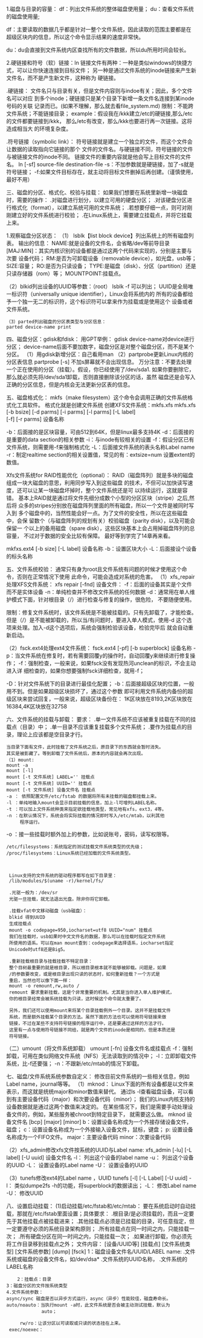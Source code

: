 1.磁盘与目录的容量：
   df：列出文件系统的整体磁盘使用量；
   du：查看文件系统的磁盘使用量;

   df：主要读取的数据几乎都是针对一整个文件系统，因此读取的范围主要都是在
       超级区块内的信息，所以这个命令显示结果的速度非常快。

   du：du会直接到文件系统内区查找所有的文件数据，所以du所用时间会较长。

2.硬链接和符号（软）链接：ln
   链接文件有两种：一种是类似windows的快捷方式，可以让你快速连接到目标文件；
   另一种是通过文件系统的inode链接来产生新文件名，而不是产生新文件，这种称为
   硬链接。
   
   .硬链接：
     文件名只与目录有关，但是文件内容则与indoe有关；因此，多个文件名可以对应
     到多个inode；硬链接只是某个目录下新增一条文件名连接到某inode号码的关联
     记录而已。(如果不理解，那么就去看file_system.md)
     限制：不能跨文件系统；不能链接目录；
	 example：假设我在/kkk建立/etc的硬链接,那么/etc的文件都要链接到/kkk，
	          那么/etc有改变，那么/kkk也要进行再一次链接。这将造成相当大
		  的环境复杂度。


   .符号链接（symbolic link）：
     符号链接就是建立一个独立的文件，而这个文件会让数据的读取指向它链接的那个
     文件的文件名。与硬链接不同，符号链接的文件与被链接文件的inode不同。
     链接文件的重要内容就是他会写上目标文件的文件名。
   ln [-sf] source-file destination-file
   -s：不加参数就是硬链接，加了-s就是符号链接；
   -f:如果文件目标存在，就主动将目标文件删掉后再创建。（谨慎使用，最好不用）


三、磁盘的分区、格式化、校验与挂载：
   如果我们想要在系统里新增一块磁盘时，需要的操作：
   .对磁盘进行划分，以建立可用的硬盘分区；
   .对该硬盘分区进行格式化（format），以建立系统可用的文件系统；
   .若想要仔细一点，则可对刚刚建立好的文件系统进行校验；
   .在Linux系统上，需要建立挂载点，并将它挂载上来。


   1.观察磁盘分区状态：
  （1） lsblk【list block device】列出系统上的所有磁盘列表。
   输出的信息：
   NAME:就是设备的文件名，会省略/dev等前导目录
   [MAJ:MIN]：其实内核识别的设备都是通过这两个代码来实现的，分别是主要与次要
               设备代码；
   RM:是否为可卸载设备（removable device），如光盘，usb等；
   SIZE:容量；
   RO:是否为只读设备；
   TYPE:是磁盘（disk）、分区（partition）还是只读存储器（rom）等；
   MOUNTPOINT:挂载点。

   （2）blkid列出设备的UUID等参数：（root）
   lsblk -f 可以列出；
   UUID是全局唯一标识符（universally unique identifier），Linux会将系统内的
   所有的设备都给予一个独一无二的标识符，这个标识符可以拿来作为挂载或是使用这个
   设备或者文件系统。

    （3）parted列出磁盘的分区表类型与分区信息：
    parted device-name print

四、磁盘分区：gdisk和fdisk：
   用GPT举例：
   gdisk device-name对device进行分区；
   device-name后面不要加数字，磁盘分区是对整个磁盘分区，而不是某个分区。
   （1）用gdisk新增分区：自己看用man
   （2）partprobe更新Linux内核的分区表信息
   partprobe [-s] 不加s屏幕就不会出现信息。
   万分注意：不要去处理一个正在使用的分区（挂载）。假设，你已经使用了/dev/sda1.
   如果你要删除它，那么就必须先将/dev/sda1卸载，否则直接删除该分区的话，虽然
   磁盘还是会写入正确的分区信息，但是内核会无法更新分区表的信息。
   
五、磁盘格式化：
   mkfs（make filesystem）这个命令会调用正确的文件系统格式化工具软件。
   格式化就是创建文件系统
   创建XFS文件系统：mkfs.xfs
   mkfs.xfs　[-b bsize] [-d parms] [-i parms] [-l parms] [-L label] \
   [-f] [-r parms] 设备名称

   -b：后面接的是区块容量，可由512到64K，但是linux最多支持4K
   -d：后面接的是重要的data section的相关参数
   -i：与inode有较相关的设置
   -f：假设分区已有文件系统，则需要用-f来强制格式化
   -L：后面接文件系统的表头名称Label name
   -r：制定realtime section的相关设置值，常见的有：extsize=num
       设置extent的数值。

   Xfs文件系统for RAID性能优化（optional）：
   RAID（磁盘阵列）就是多块的磁盘组成一块大磁盘的意思，利用同步写入到这些磁盘
   的技术，不但可以加快读写速度，还可以让某一块磁盘坏掉时，整个文件系统还是可
   以持续运行，这就是容错。
   基本上RAID就是通过将文件先细分成数个小型的分区区块（stripe）之后,然后将
   众多的stripes分别放在磁盘阵列里面的所有磁盘，所以一个文件是被同时写入到
   多个磁盘中的，当然性能会好一点。为了文件的安全性，所以在这些磁盘中，会保
   留数个（与磁盘阵列的规划有关）校验磁盘（parity disk），以及可能会保留一
   个以上的备用磁盘（spare disk），这些区块基本上会占用掉磁盘阵列的总容量，
   不过对于数据的安全比较有保障。
   最好等到学完了14章再来看。


   
   mkfxs.ext4 [-b size] [-L label] 设备名称
   -b：设置区块大小
   -L：后面接设个设备的标头名称


五、文件系统校验：
  通常只有身为root且文件系统有问题的时候才使用这个命令，否则在正常情况下使用
  此命令，可能会造成对系统的危害。
   （1）xfs_repair处理XFS文件系统：
   xfs repair [-fnd] 设备文件：
   -f：后面的设备其实是个文件而不是实体设备
   -n：单纯检查并不修改文件系统的任何数据
   -d：通常用在单人维护模式下面，针对根目录（/）进行检查与修复的操作，很危险，
       不要随便使用。

   限制：修复文件系统时，该文件系统是不能被挂载的。只有先卸载了，才能检查。
         但是（/）是不能被卸载的，所以当/有问题时，要进入单人模式，使用-d
	 这个选项来处理。加入-d这个选项后，系统会强制检验该设备，检验完毕后
	 就会自动重新启动。

   （2）fsck.ext4处理ext4文件系统：
   fsck.ext4 [-pf] [-b superblock] 设备名称
   -p：当文件系统在修复时，若有需要回覆y的操作时，自动回覆y来继续进行修复操作；
   -f：强制检查，一般来说，如果fsck没有发现热河unclean的标识，不会主动进入详
       细检查的，如果你想要强制fsck详细检查，就用-f；
       
   -D：针对文件系统下的目录进行最佳化配置；
   -b：后面接超级区块的位置，一般用不到。但是如果超级区块损坏了，通过这个参数
       即可利用文件系统内备份的超级区块来尝试回复，一般来说，超级区块备份在：
       1K区块放在8193,2K区块放在16384,4K区块放在32758


六、文件系统的挂载与卸载：
要求：
    .单一文件系统不应该被重复挂载在不同的挂载点（目录）中；
    .单一目录不应该重复挂载多个文件系统；
    .要作为挂载点的目录，理论上应该都是空目录才行。

    当目录下面有文件，此时挂载了文件系统之后，原目录下的东西就会暂时消失。
    其实是被影藏了。等到卸载了文件系统后，原本的内容就会再次出现。
    （1）mount:
    mount -a
    mount [-l]
    mount [-t 文件系统] LABEL='' 挂载点
    mount [-t 文件系统] UUID='' 挂载点
    mount [-t 文件系统] 设备文件名 挂载点
    -a ： 依照配置文件/etc/fstab 的数据将所有未挂载的磁盘都挂载上来。
    -l ：单纯地输入mount会显示目前挂载的信息，加上-l可增列LABEL名称。
    -t ：可以加上文件系统种类来指定欲挂载地类型，常见地有xfs，ext3，4等。
    -n ：在默认情况下，系统会将实际挂载的情况即时写入/etc/mtab，以利其他
         程序运行。

   -o ：接一些挂载时额外加上的参数，比如说账号，密码，读写权限等。


    /etc/filesystems：系统指定的测试挂载文件系统类型的优先级；
    /proc/filesystems：Linux系统已经加载的文件系统类型。



     Linux支持的文件系统的驱动程序都写在如下目录里：
     /lib/modules/$(uname -r)/kernel/fs/

     .光驱一般为：/dev/sr
     光驱一旦挂载，就无法退出光盘。除非你将它卸载。

     .挂载vfat中文移动磁盘（usb磁盘）：
     blkid 得到UUID
     生成挂载点
     mount -o codepage=950,iocharset=utf8 UUID="num" 挂载点
     我们在挂载时，usb如果时中文文件名的数据，那么可以在挂载时指定文件系统
     所使用的语系。可以在man mount查到：codepage来选择语系，iocharset指定
     Unicode时utf8还是Big5。

     .重新挂载根目录与挂载挂载不特定目录：
     整个目树最重要的就是根目录，所以根目录根本就不能够被卸载。问题是，如果
     /的参数要改变，或是根目录出现只读的状态时，如何重新挂载？一个方式是
     重启，当然也可以像下面一样：
     mount -o remount,rw,auto /
     remount 要求重新挂载，这是个非常重要的机制。尤其是当你进入单人维护模式，
     你的根目录经常会被系统挂载为只读，这时候这个命令就太重要了。
     
     另外，我们还可以使用mount来将某个目录挂载例外一个目录。这并不是挂载文件
     系统，而是额外挂载某个目录的方法。虽然下面的方法也可以使用符号链接来做
     链接，不过在某些不支持符号链接的程序运行中，还是要通过这样的方法才行。
     这里有一点与使用符号链接不同给，就是两个文件的inode是相同的，但是本质还是
     符号链接。



   （二）umount（将文件系统卸载）
   umount [-fn] 设备文件名或挂载点
   -f：强制卸载，可用在类似网络文件系统（NFS）无法读取到的情况中；
   -l：立即卸载文件系统，比-f还要强；
   -n：不跟新/etc/mtab的情况下卸载。


七、磁盘/文件系统系统参数自定义：
   修改目前文件系统的一些相关信息，例如Label name，journal等等。
   （1）mknod：
   Linux下面的所有设备都是以文件来表示，而这就是统统major和minor数值来替代。
   通过ls -l查看磁盘设备，可以看到有主要设备代码（major）和次要设备代码（minor）；
   我们的Linux内核支持的设备数据就是通过这两个数值来决定的。
   在某些情况下，我们是需要手动处理设备文件的，例如，某些服务被chroot到特定目录下，
   就需要这么做。
   mknod 设备文件名 [bcp] [major] [minor]
   b：设置设备名称成为一个外接存储设备文件，磁盘；
   c：设置设备名称成为一个外接输入设备文件，鼠标，键盘；
   p: 设置设备名称成为一个FIFO文件。
   major：主要设备代码
   minor：次要设备代码



   （2）xfs_admin修改xfs文件按系统的UUID与Label name:
   xfs_admin [-lu] [-L label] [-U uuid] 设备文件名
   -l： 列出这个设备的label name
   -u： 列出这个设备的UUID
   -L： 设置设备的Label name
   -U： 设置设备的UUID

   （3）tunefs修改ext4的Label name ，UUID
   tunefs [-l] [-L Label] [-U uuid]
   -l： 类似dumpe2fs -h的功能，将superblock的数据读出；
   -L： 修改Label name
   -U： 修改UUID


八、设置启动挂载：
   (1)启动挂载/etc/fstab和/etc/mtab：
   要在系统启动时自动挂载，那就在/etc/fstab里面设置；具体要求：
   .根目录/是必须挂载的，而且一定要先于其他挂载点被挂载进来；
   .其他挂载点必须是已挂载的目录，可任意指定，但一定要遵守必须的系统目录架构原则；
   .所有挂载点在同一时间之内，只能挂载一次；
   .所有硬盘分区在同一时间之内，只能挂载一次；
   .如果进行卸载，你必须先将工作目录移到挂载点之外；
   文件内容：
   [设备/UUID等] [挂载点] [文件系统类型] [文件系统参数]  [dump] [fsck]
        1：磁盘设备文件名/UUID/LABEL name:
 	  .文件系统或磁盘的设备文件名，如/dev/dsa*
	  .文件系统的UUID名称，
	  .文件系统的LABEL名称

        2：挂载点：目录
	3：磁盘分区的文件按系统类型
	4.文件系统参数：
	async/sync 磁盘是否以异步方式运行，async（异步）性能较佳，磁盘寿命长。
	auto/noauto：当执行mount -a时，此文件系统是否会被主动测试挂载，默认为
	             auto；

         rw/ro：让该分区以可读取或只读的状态挂在上来。
	 exec/noexec：